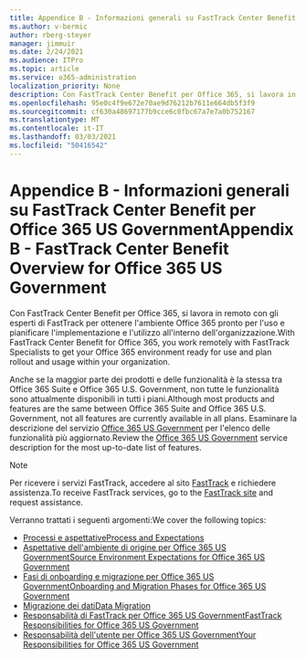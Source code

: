 ```yaml
---
title: Appendice B - Informazioni generali su FastTrack Center Benefit per Office 365 US Government
ms.author: v-bermic
author: rberg-steyer
manager: jimmuir
ms.date: 2/24/2021
ms.audience: ITPro
ms.topic: article
ms.service: o365-administration
localization_priority: None
description: Con FastTrack Center Benefit per Office 365, si lavora in remoto con gli esperti di FastTrack per ottenere l'ambiente Office 365 pronto per l'uso e pianificare l'implementazione e l'utilizzo all'interno dell'organizzazione.
ms.openlocfilehash: 95e0c4f9e672e70ae9d76212b7611e664db5f3f9
ms.sourcegitcommit: cf630a48697177b9cce6c0fbc67a7e7a0b752167
ms.translationtype: MT
ms.contentlocale: it-IT
ms.lasthandoff: 03/03/2021
ms.locfileid: "50416542"
---
```

# <a name="appendix-b---fasttrack-center-benefit-overview-for-office-365-us-government"></a><span data-ttu-id="a0f66-103">Appendice B - Informazioni generali su FastTrack Center Benefit per Office 365 US Government</span><span class="sxs-lookup"><span data-stu-id="a0f66-103">Appendix B - FastTrack Center Benefit Overview for Office 365 US Government</span></span>

<span data-ttu-id="a0f66-104">Con FastTrack Center Benefit per Office 365, si lavora in remoto con gli esperti di FastTrack per ottenere l'ambiente Office 365 pronto per l'uso e pianificare l'implementazione e l'utilizzo all'interno dell'organizzazione.</span><span class="sxs-lookup"><span data-stu-id="a0f66-104">With FastTrack Center Benefit for Office 365, you work remotely with FastTrack Specialists to get your Office 365 environment ready for use and plan rollout and usage within your organization.</span></span> 
  
<span data-ttu-id="a0f66-105">Anche se la maggior parte dei prodotti e delle funzionalità è la stessa tra Office 365 Suite e Office 365 U.S. Government, non tutte le funzionalità sono attualmente disponibili in tutti i piani.</span><span class="sxs-lookup"><span data-stu-id="a0f66-105">Although most products and features are the same between Office 365 Suite and Office 365 U.S. Government, not all features are currently available in all plans.</span></span> <span data-ttu-id="a0f66-106">Esaminare la descrizione del servizio [Office 365 US Government](https://aka.ms/aboutgovcloud) per l'elenco delle funzionalità più aggiornato.</span><span class="sxs-lookup"><span data-stu-id="a0f66-106">Review the [Office 365 US Government](https://aka.ms/aboutgovcloud) service description for the most up-to-date list of features.</span></span>

> [!NOTE]
> <span data-ttu-id="a0f66-107">Per ricevere i servizi FastTrack, accedere al sito [FastTrack](https://go.microsoft.com/fwlink/?linkid=780698) e richiedere assistenza.</span><span class="sxs-lookup"><span data-stu-id="a0f66-107">To receive FastTrack services, go to the [FastTrack site](https://go.microsoft.com/fwlink/?linkid=780698) and request assistance.</span></span>  

<span data-ttu-id="a0f66-108">Verranno trattati i seguenti argomenti:</span><span class="sxs-lookup"><span data-stu-id="a0f66-108">We cover the following topics:</span></span>
- [<span data-ttu-id="a0f66-109">Processi e aspettative</span><span class="sxs-lookup"><span data-stu-id="a0f66-109">Process and Expectations</span></span>](process-and-expectations.md) 
- [<span data-ttu-id="a0f66-110">Aspettative dell'ambiente di origine per Office 365 US Government</span><span class="sxs-lookup"><span data-stu-id="a0f66-110">Source Environment Expectations for Office 365 US Government</span></span>](US-Gov-appendix-source-environment-expectations.md)   
- [<span data-ttu-id="a0f66-111">Fasi di onboarding e migrazione per Office 365 US Government</span><span class="sxs-lookup"><span data-stu-id="a0f66-111">Onboarding and Migration Phases for Office 365 US Government</span></span>](US-Gov-appendix-onboarding-and-migration.md)
- [<span data-ttu-id="a0f66-112">Migrazione dei dati</span><span class="sxs-lookup"><span data-stu-id="a0f66-112">Data Migration</span></span>](data-migration.md)    
- [<span data-ttu-id="a0f66-113">Responsabilità di FastTrack per Office 365 US Government</span><span class="sxs-lookup"><span data-stu-id="a0f66-113">FastTrack Responsibilities for Office 365 US Government</span></span>](US-Gov-appendix-fasttrack-responsibilities.md)   
- [<span data-ttu-id="a0f66-114">Responsabilità dell'utente per Office 365 US Government</span><span class="sxs-lookup"><span data-stu-id="a0f66-114">Your Responsibilities for Office 365 US Government</span></span>](US-Gov-appendix-your-responsibilities.md)    

